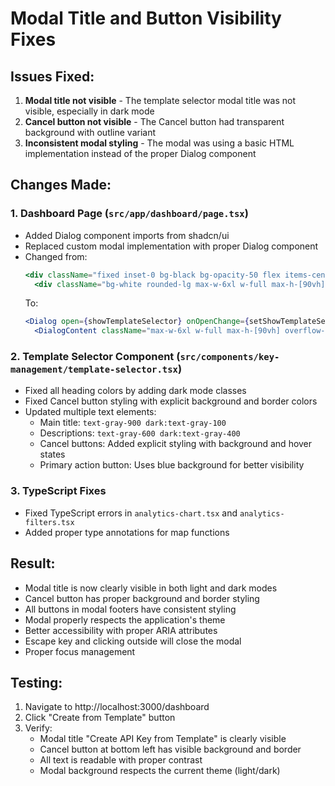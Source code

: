 # Modal Title and Button Visibility Fixes

## Issues Fixed:
1. **Modal title not visible** - The template selector modal title was not visible, especially in dark mode
2. **Cancel button not visible** - The Cancel button had transparent background with outline variant
3. **Inconsistent modal styling** - The modal was using a basic HTML implementation instead of the proper Dialog component

## Changes Made:

### 1. Dashboard Page (`src/app/dashboard/page.tsx`)
- Added Dialog component imports from shadcn/ui
- Replaced custom modal implementation with proper Dialog component
- Changed from:
  ```jsx
  <div className="fixed inset-0 bg-black bg-opacity-50 flex items-center justify-center p-4 z-50">
    <div className="bg-white rounded-lg max-w-6xl w-full max-h-[90vh] overflow-y-auto">
  ```
  To:
  ```jsx
  <Dialog open={showTemplateSelector} onOpenChange={setShowTemplateSelector}>
    <DialogContent className="max-w-6xl w-full max-h-[90vh] overflow-y-auto">
  ```

### 2. Template Selector Component (`src/components/key-management/template-selector.tsx`)
- Fixed all heading colors by adding dark mode classes
- Fixed Cancel button styling with explicit background and border colors
- Updated multiple text elements:
  - Main title: `text-gray-900 dark:text-gray-100`
  - Descriptions: `text-gray-600 dark:text-gray-400`
  - Cancel buttons: Added explicit styling with background and hover states
  - Primary action button: Uses blue background for better visibility

### 3. TypeScript Fixes
- Fixed TypeScript errors in `analytics-chart.tsx` and `analytics-filters.tsx`
- Added proper type annotations for map functions

## Result:
- Modal title is now clearly visible in both light and dark modes
- Cancel button has proper background and border styling
- All buttons in modal footers have consistent styling
- Modal properly respects the application's theme
- Better accessibility with proper ARIA attributes
- Escape key and clicking outside will close the modal
- Proper focus management

## Testing:
1. Navigate to http://localhost:3000/dashboard
2. Click "Create from Template" button
3. Verify:
   - Modal title "Create API Key from Template" is clearly visible
   - Cancel button at bottom left has visible background and border
   - All text is readable with proper contrast
   - Modal background respects the current theme (light/dark)